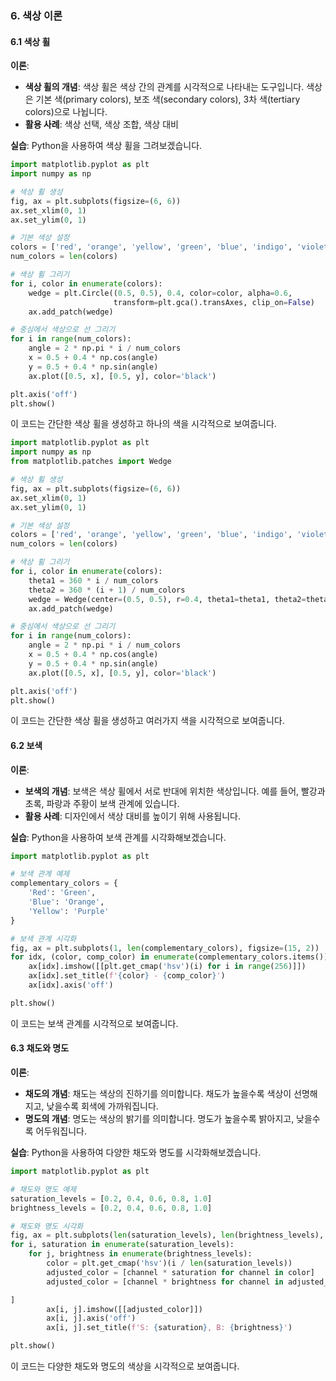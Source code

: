 ### 6. 색상 이론

#### 6.1 색상 휠
**이론**:
- **색상 휠의 개념**: 색상 휠은 색상 간의 관계를 시각적으로 나타내는 도구입니다. 색상은 기본 색(primary colors), 보조 색(secondary colors), 3차 색(tertiary colors)으로 나뉩니다.
- **활용 사례**: 색상 선택, 색상 조합, 색상 대비

**실습**:
Python을 사용하여 색상 휠을 그려보겠습니다.

```python
import matplotlib.pyplot as plt
import numpy as np

# 색상 휠 생성
fig, ax = plt.subplots(figsize=(6, 6))
ax.set_xlim(0, 1)
ax.set_ylim(0, 1)

# 기본 색상 설정
colors = ['red', 'orange', 'yellow', 'green', 'blue', 'indigo', 'violet']
num_colors = len(colors)

# 색상 휠 그리기
for i, color in enumerate(colors):
    wedge = plt.Circle((0.5, 0.5), 0.4, color=color, alpha=0.6, 
                       transform=plt.gca().transAxes, clip_on=False)
    ax.add_patch(wedge)

# 중심에서 색상으로 선 그리기
for i in range(num_colors):
    angle = 2 * np.pi * i / num_colors
    x = 0.5 + 0.4 * np.cos(angle)
    y = 0.5 + 0.4 * np.sin(angle)
    ax.plot([0.5, x], [0.5, y], color='black')

plt.axis('off')
plt.show()
```
이 코드는 간단한 색상 휠을 생성하고 하나의 색을 시각적으로 보여줍니다.

```python
import matplotlib.pyplot as plt
import numpy as np
from matplotlib.patches import Wedge

# 색상 휠 생성
fig, ax = plt.subplots(figsize=(6, 6))
ax.set_xlim(0, 1)
ax.set_ylim(0, 1)

# 기본 색상 설정
colors = ['red', 'orange', 'yellow', 'green', 'blue', 'indigo', 'violet']
num_colors = len(colors)

# 색상 휠 그리기
for i, color in enumerate(colors):
    theta1 = 360 * i / num_colors
    theta2 = 360 * (i + 1) / num_colors
    wedge = Wedge(center=(0.5, 0.5), r=0.4, theta1=theta1, theta2=theta2, color=color, alpha=0.6, transform=ax.transAxes, clip_on=False)
    ax.add_patch(wedge)

# 중심에서 색상으로 선 그리기
for i in range(num_colors):
    angle = 2 * np.pi * i / num_colors
    x = 0.5 + 0.4 * np.cos(angle)
    y = 0.5 + 0.4 * np.sin(angle)
    ax.plot([0.5, x], [0.5, y], color='black')

plt.axis('off')
plt.show()

```
이 코드는 간단한 색상 휠을 생성하고 여러가지 색을 시각적으로 보여줍니다.

#### 6.2 보색
**이론**:
- **보색의 개념**: 보색은 색상 휠에서 서로 반대에 위치한 색상입니다. 예를 들어, 빨강과 초록, 파랑과 주황이 보색 관계에 있습니다.
- **활용 사례**: 디자인에서 색상 대비를 높이기 위해 사용됩니다.

**실습**:
Python을 사용하여 보색 관계를 시각화해보겠습니다.

```python
import matplotlib.pyplot as plt

# 보색 관계 예제
complementary_colors = {
    'Red': 'Green',
    'Blue': 'Orange',
    'Yellow': 'Purple'
}

# 보색 관계 시각화
fig, ax = plt.subplots(1, len(complementary_colors), figsize=(15, 2))
for idx, (color, comp_color) in enumerate(complementary_colors.items()):
    ax[idx].imshow([[plt.get_cmap('hsv')(i) for i in range(256)]])
    ax[idx].set_title(f'{color} - {comp_color}')
    ax[idx].axis('off')

plt.show()
```

이 코드는 보색 관계를 시각적으로 보여줍니다.

#### 6.3 채도와 명도
**이론**:
- **채도의 개념**: 채도는 색상의 진하기를 의미합니다. 채도가 높을수록 색상이 선명해지고, 낮을수록 회색에 가까워집니다.
- **명도의 개념**: 명도는 색상의 밝기를 의미합니다. 명도가 높을수록 밝아지고, 낮을수록 어두워집니다.

**실습**:
Python을 사용하여 다양한 채도와 명도를 시각화해보겠습니다.

```python
import matplotlib.pyplot as plt

# 채도와 명도 예제
saturation_levels = [0.2, 0.4, 0.6, 0.8, 1.0]
brightness_levels = [0.2, 0.4, 0.6, 0.8, 1.0]

# 채도와 명도 시각화
fig, ax = plt.subplots(len(saturation_levels), len(brightness_levels), figsize=(10, 10))
for i, saturation in enumerate(saturation_levels):
    for j, brightness in enumerate(brightness_levels):
        color = plt.get_cmap('hsv')(i / len(saturation_levels))
        adjusted_color = [channel * saturation for channel in color]
        adjusted_color = [channel * brightness for channel in adjusted_color

]
        ax[i, j].imshow([[adjusted_color]])
        ax[i, j].axis('off')
        ax[i, j].set_title(f'S: {saturation}, B: {brightness}')

plt.show()
```

이 코드는 다양한 채도와 명도의 색상을 시각적으로 보여줍니다.

